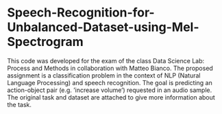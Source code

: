 # Speech-Recognition-for-Unbalanced-Dataset-using-Mel-Spectrogram
This code was developed for the exam of the class Data Science Lab: Process and Methods in collaboration with Matteo Bianco. The proposed assignment is a classification problem in the context of NLP (Natural Language Processing) and speech recognition. The goal is predicting an action-object pair (e.g. ’increase volume’) requested in an audio sample. The original task and dataset are attached to give more information about the task.
